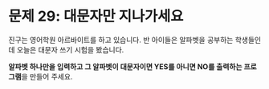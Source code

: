 # 문제 29: 대문자만 지나가세요

진구는 영어학원 아르바이트를 하고 있습니다. 반 아이들은 알파벳을 공부하는 학생들인데 오늘은 대문자 쓰기 시험을 봤습니다.

**알파벳 하나만을 입력하고 그 알파벳이 대문자이면 YES를 아니면 NO를 출력하는 프로그램**을 만들어 주세요.